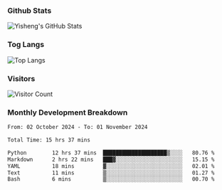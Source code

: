 ### Github Stats
![Yisheng's GitHub Stats](https://github-readme-stats-9qabuvhk1-gongyisheng.vercel.app/api?username=gongyisheng&count_private=true&show_icons=true)
### Tog Langs
![Top Langs](https://github-readme-stats-9qabuvhk1-gongyisheng.vercel.app/api/top-langs/?username=gongyisheng&layout=compact)
### Visitors
![Visitor Count](https://profile-counter.glitch.me/gongyisheng/count.svg)
### Monthly Development Breakdown
<!--START_SECTION:waka-->

```txt
From: 02 October 2024 - To: 01 November 2024

Total Time: 15 hrs 37 mins

Python        12 hrs 37 mins  ████████████████████▒░░░░   80.76 %
Markdown      2 hrs 22 mins   ███▓░░░░░░░░░░░░░░░░░░░░░   15.15 %
YAML          18 mins         ▓░░░░░░░░░░░░░░░░░░░░░░░░   02.01 %
Text          11 mins         ▒░░░░░░░░░░░░░░░░░░░░░░░░   01.27 %
Bash          6 mins          ▒░░░░░░░░░░░░░░░░░░░░░░░░   00.70 %
```

<!--END_SECTION:waka-->
